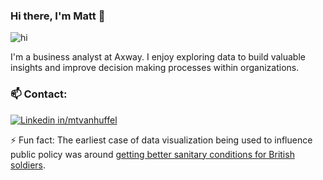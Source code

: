 ### Hi there, I'm Matt 👋

<img src="cover.jpg" alt="hi">

I'm a business analyst at Axway. I enjoy exploring data to build valuable insights and improve decision making processes within organizations.

### :mailbox: Contact:
[![Linkedin](https://i.stack.imgur.com/gVE0j.png) in/mtvanhuffel](https://www.linkedin.com/mvanhuffel)
&nbsp;

⚡ Fun fact: The earliest case of data visualization being used to influence public policy was around [getting better sanitary conditions for British soldiers](https://www.datacamp.com/blog/florence-nightingale-pioneer-of-data-visualization).


<!--
**Mvanhuffel/mvanhuffel** is a ✨ _special_ ✨ repository because its `README.md` (this file) appears on your GitHub profile.

Here are some ideas to get you started:

- 🔭 I’m currently working on ...
- 🌱 I’m currently learning ...
- 👯 I’m looking to collaborate on ...
- 🤔 I’m looking for help with ...
- 💬 Ask me about ...
- 📫 How to reach me: ...
- 😄 Pronouns: ...
- ⚡ Fun fact: ...
-->
